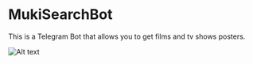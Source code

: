 # MukiSearchBot

This is a Telegram Bot that allows you to get films and tv shows posters.

![Alt text](/qrCodeTelegramBot.png?raw=true "Title")


